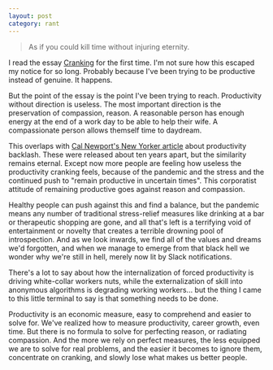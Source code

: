 ```yaml
---
layout: post
category: rant
---
```


> As if you could kill time without injuring eternity.

I read the essay [Cranking](http://www.43folders.com/2011/04/22/cranking) for the first time.  I'm not sure how this escaped my notice for so long.  Probably because I've been trying to be productive instead of genuine.  It happens.

But the point of the essay is the point I've been trying to reach.  Productivity without direction is useless.  The most important direction is the preservation of compassion, reason.  A reasonable person has enough energy at the end of a work day to be able to help their wife.  A compassionate person allows themself time to daydream.

This overlaps with [Cal Newport's New Yorker article](https://www.newyorker.com/culture/office-space/the-frustration-with-productivity-culture) about productivity backlash.  These were released about ten years apart, but the similarity remains eternal.  Except now more people are feeling how useless the productivity cranking feels, because of the pandemic and the stress and the continued push to "remain productive in uncertain times".  This corporatist attitude of remaining productive goes against reason and compassion.  

Healthy people can push against this and find a balance, but the pandemic means any number of traditional stress-relief measures like drinking at a bar or therapeutic shopping are gone, and all that's left is a terrifying void of entertainment or novelty that creates a terrible drowning pool of introspection.  And as we look inwards, we find all of the values and dreams we'd forgotten, and when we manage to emerge from that black hell we wonder why we're still in hell, merely now lit by Slack notifications.

There's a lot to say about how the internalization of forced productivity is driving white-collar workers nuts, while the externalization of skill into anonymous algorithms is degrading working workers... but the thing I came to this little terminal to say is that something needs to be done.  

Productivity is an economic measure, easy to comprehend and easier to solve for.  We've realized how to measure productivity, career growth, even time.  But there is no formula to solve for perfecting reason, or radiating compassion.  And the more we rely on perfect measures, the less equipped we are to solve for real problems, and the easier it becomes to ignore them, concentrate on cranking, and slowly lose what makes us better people.